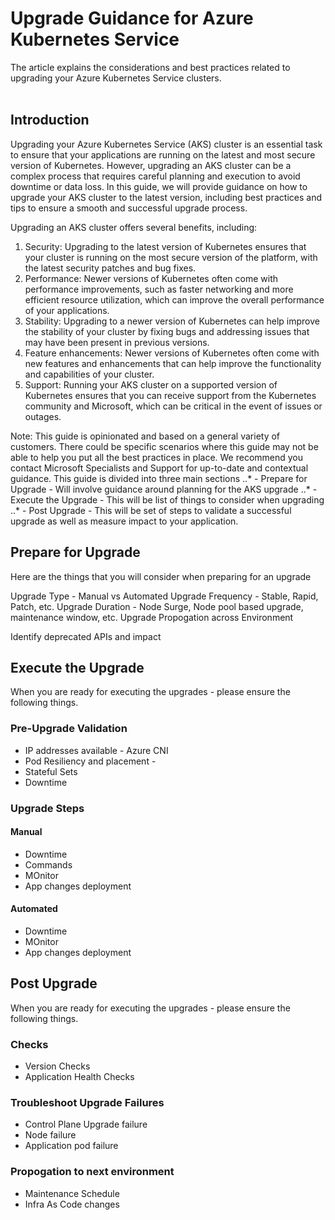 # Upgrade Guidance for Azure Kubernetes Service

The article explains the considerations and best practices related to upgrading your Azure Kubernetes Service clusters. <br /><br />

## Introduction

Upgrading your Azure Kubernetes Service (AKS) cluster is an essential task to ensure that your applications are running on the latest and most secure version of Kubernetes. However, upgrading an AKS cluster can be a complex process that requires careful planning and execution to avoid downtime or data loss. In this guide, we will provide guidance on how to upgrade your AKS cluster to the latest version, including best practices and tips to ensure a smooth and successful upgrade process.

Upgrading an AKS cluster offers several benefits, including:

1. Security: Upgrading to the latest version of Kubernetes ensures that your cluster is running on the most secure version of the platform, with the latest security patches and bug fixes.
2. Performance: Newer versions of Kubernetes often come with performance improvements, such as faster networking and more efficient resource utilization, which can improve the overall performance of your applications.
3. Stability: Upgrading to a newer version of Kubernetes can help improve the stability of your cluster by fixing bugs and addressing issues that may have been present in previous versions.
4. Feature enhancements: Newer versions of Kubernetes often come with new features and enhancements that can help improve the functionality and capabilities of your cluster.
5. Support: Running your AKS cluster on a supported version of Kubernetes ensures that you can receive support from the Kubernetes community and Microsoft, which can be critical in the event of issues or outages.

Note: This guide is opinionated and based on a general variety of customers. There could be specific scenarios where this guide may not be able to help you put all the best practices in place. We recommend you contact Microsoft Specialists and Support for up-to-date and contextual guidance. 
This guide is divided into three main sections 
..* - Prepare for Upgrade - Will involve guidance around planning for the AKS upgrade
..* - Execute the Upgrade - This will be list of things to consider when upgrading
..* - Post Upgrade - This will be set of steps to validate a successful upgrade as well as measure impact to your application.
 
## Prepare for Upgrade
Here are the things that you will consider when preparing for an upgrade

Upgrade Type - Manual vs Automated
Upgrade Frequency - Stable, Rapid, Patch, etc. 
Upgrade Duration - Node Surge, Node pool based upgrade, maintenance window, etc. 
Upgrade Propogation across Environment

Identify deprecated APIs and impact

## Execute the Upgrade
When you are ready for executing the upgrades - please ensure the following things. 

### Pre-Upgrade Validation 
- IP addresses available - Azure CNI
- Pod Resiliency and placement -
- Stateful Sets
- Downtime


### Upgrade Steps 

#### Manual

- Downtime 
- Commands
- MOnitor
- App changes deployment

#### Automated 

- Downtime
- MOnitor
- App changes deployment

## Post Upgrade
When you are ready for executing the upgrades - please ensure the following things. 

### Checks
- Version Checks  
- Application Health Checks

### Troubleshoot Upgrade Failures

- Control Plane Upgrade failure
- Node failure
- Application pod failure

### Propogation to next environment

- Maintenance Schedule
- Infra As Code changes 
